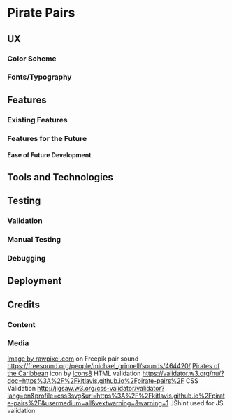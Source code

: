 # Pirate Pairs

## UX

### Color Scheme

### Fonts/Typography

## Features

### Existing Features

### Features for the Future

#### Ease of Future Development

## Tools and Technologies

## Testing

### Validation

### Manual Testing

### Debugging

## Deployment

## Credits

### Content

### Media

<a href="https://www.freepik.com/free-photo/wooden-floor-background_4100933.htm#query=treasure%20map&position=3&from_view=keyword&track=ais">Image by rawpixel.com</a> on Freepik
pair sound <https://freesound.org/people/michael_grinnell/sounds/464420/>
<a target="_blank" href="https://icons8.com/icon/38421/pirates-of-the-caribbean">Pirates of the Caribbean</a> icon by <a target="_blank" href="https://icons8.com">Icons8</a>
HTML validation https://validator.w3.org/nu/?doc=https%3A%2F%2Fkitlavis.github.io%2Fpirate-pairs%2F
CSS Validation <http://jigsaw.w3.org/css-validator/validator?lang=en&profile=css3svg&uri=https%3A%2F%2Fkitlavis.github.io%2Fpirate-pairs%2F&usermedium=all&vextwarning=&warning=1>
JShint used for JS validation